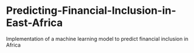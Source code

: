 # Predicting-Financial-Inclusion-in-East-Africa

Implementation of a machine learning model to predict financial inclusion in Africa
